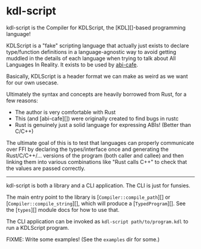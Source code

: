 # kdl-script

kdl-script is the Compiler for KDLScript, the [KDL][]-based programming language!

KDLScript is a "fake" scripting language that actually just exists to declare
type/function definitions in a language-agnostic way to avoid getting muddled
in the details of each language when trying to talk about All Languages In Reality.
It exists to be used by [abi-cafe](./harness/index.md).

Basically, KDLScript is a header format we can make as weird as we want for our own usecase.

Ultimately the syntax and concepts are heavily borrowed from Rust, for a few reasons:

* The author is very comfortable with Rust
* This (and [abi-cafe][]) were originally created to find bugs in rustc
* Rust is genuinely just a solid language for expressing ABIs! (Better than C/C++)

The ultimate goal of this is to test that languages can properly communicate over
FFI by declaring the types/interface once and generating the Rust/C/C++/... versions
of the program (both caller and callee) and then linking them into various combinations like "Rust calls C++" to check that the values are passed correctly.

-------


kdl-script is both a library and a CLI application. The CLI is just for funsies.

The main entry point to the library is [`Compiler::compile_path`][] or [`Compiler::compile_string`][],
which will produce a [`TypedProgram`][]. See the [`types`][] module docs for how to use that.

The CLI application can be invoked as `kdl-script path/to/program.kdl` to run a KDLScript program.

FIXME: Write some examples! (See the `examples` dir for some.)


